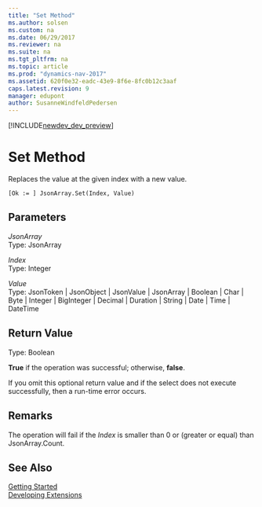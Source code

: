 ```yaml
---
title: "Set Method"
ms.author: solsen
ms.custom: na
ms.date: 06/29/2017
ms.reviewer: na
ms.suite: na
ms.tgt_pltfrm: na
ms.topic: article
ms.prod: "dynamics-nav-2017"
ms.assetid: 620f0e32-eadc-43e9-8f6e-8fc0b12c3aaf
caps.latest.revision: 9
manager: edupont
author: SusanneWindfeldPedersen
---
```


[!INCLUDE[newdev_dev_preview](../includes/newdev_dev_preview.md)]

# Set Method
Replaces the value at the given index with a new value.

```
[Ok := ] JsonArray.Set(Index, Value)
```

## Parameters
*JsonArray*  
Type: JsonArray

*Index*  
Type: Integer

*Value*  
Type: JsonToken | JsonObject | JsonValue | JsonArray | Boolean | Char | Byte | Integer | BigInteger | Decimal | Duration | String | Date | Time | DateTime

## Return Value
Type: Boolean

**True** if the operation was successful; otherwise, **false**.

If you omit this optional return value and if the select does not execute successfully, then a run-time error occurs.

## Remarks
The operation will fail if the *Index* is smaller than 0 or (greater or equal) than JsonArray.Count.

## See Also
[Getting Started](../devenv-get-started.md)  
[Developing Extensions](../devenv-dev-overview.md)
